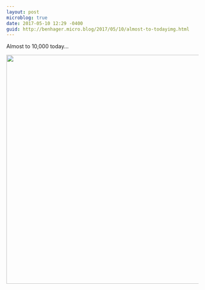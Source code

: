 ```yaml
---
layout: post
microblog: true
date: 2017-05-10 12:29 -0400
guid: http://benhager.micro.blog/2017/05/10/almost-to-todayimg.html
---
```

Almost to 10,000 today...

<img src="http://benhager.micro.blog/uploads/2017/74af80c5f3.jpg" width="600" height="600" style="height: auto" />
